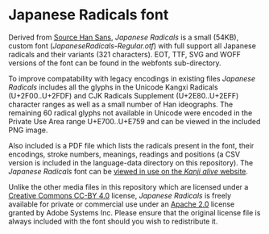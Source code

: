 Japanese Radicals font
===========
Derived from [Source Han Sans][1], _Japanese Radicals_ is a small (54KB), custom font (_JapaneseRadicals-Regular.otf_) with full support all Japanese radicals and their variants (321 characters). EOT, TTF, SVG and WOFF versions of the font can be found in the webfonts sub-directory.

To improve compatability with legacy encodings in existing files _Japanese Radicals_ includes all the glyphs in the Unicode Kangxi Radicals (U+2F00..U+2FDF) and CJK Radicals Supplement (U+2E80..U+2EFF) character ranges as well as a small number of Han ideographs. The remaining 60 radical glyphs not available in Unicode were encoded in the Private Use Area range U+E700..U+E759 and can be viewed in the included PNG image. 

Also included is a PDF file which lists the radicals present in the font, their encodings, stroke numbers, meanings, readings and positions (a CSV version is included in the language-data directory on this repository). The _Japanese Radicals_ font can be [viewed in use on the _Kanji alive_ website][2]. 

Unlike the other media files in this repository which are licensed under a [Creative Commons CC-BY 4.0][3] license, _Japanese Radicals_ is freely available for private or commercial use under an [Apache 2.0][4] license granted by Adobe Systems Inc. Please ensure that the original license file is always included with the font should you wish to redistribute it.

[1]:	https://github.com/adobe-fonts/source-han-sans
[2]:	http://kanjialive.com/214-traditional-kanji-radicals/
[3]:	http://creativecommons.org/licenses/by/4.0/
[4]:	http://www.apache.org/licenses/LICENSE-2.0.html
